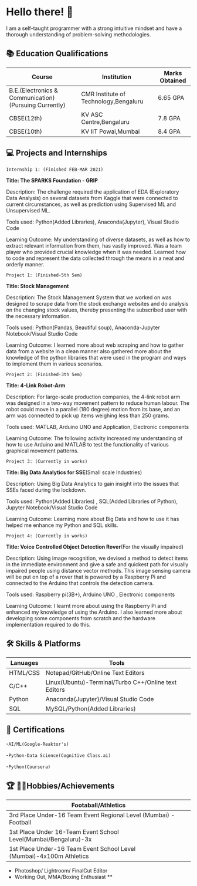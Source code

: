 # Hello there! 👋 

I am a self-taught programmer with a strong intuitive mindset and have a thorough understanding of problem-solving methodologies.



## 📚 Education Qualifications 

|  Course            |          Institution                                                       | Marks Obtained | 
| ----------------- | ------------------------------------------------------------------ | ------------------- |
| B.E.(Electronics & Communication)(Pursuing Currently) | CMR Institute of Technology,Bengaluru |      6.65 GPA         |                      
| CBSE(12th) | KV ASC Centre,Bengaluru |                          7.8 GPA                                           |
| CBSE(10th) | KV IIT Powai,Mumbai |                               8.4 GPA                                      |



## 💻 Projects and Internships

`Internship 1: (Finished FEB-MAR 2021)`

**Title: The SPARKS Foundation - GRIP**

Description: The challenge required the application of EDA (Exploratory Data Analysis) on several datasets from Kaggle that were connected to current circumstances, as well as prediction using Supervised ML and Unsupervised ML.


Tools used: Python(Added Libraries), Anaconda(Jupyter), Visual Studio Code 

Learning Outcome: My understanding of diverse datasets, as well as how to extract relevant information from them, has vastly improved. Was a team player who provided crucial knowledge when it was needed.
Learned how to code and represent the data collected through the means in a neat and orderly manner.


`Project 1: (Finished-5th Sem)`

 **Title: Stock Management**

Description: The Stock Management System that we worked on was designed to scrape data from the stock exchange websites and do analysis on the changing stock values, thereby presenting the subscribed user with the necessary information.

Tools used: Python(Pandas, Beautiful soup), Anaconda-Jupyter Notebook/Visual Studio Code

Learning Outcome: I learned more about web scraping and how to gather data from a website in a clean manner also gathered more about the knowledge of the python libraries that were used in the program and ways to implement them in various scenarios.


`Project 2: (Finished-3th Sem)`

 **Title: 4-Link Robot-Arm**

Description: For large-scale production companies, the 4-link robot arm was designed in a two-way movement pattern to reduce human labour. The robot could move in a parallel (180 degree) motion from its base, and an arm was connected to pick up items weighing less than 250 grams. 

Tools used: MATLAB, Arduino UNO and Application, Electronic components

Learning Outcome: The following activity increased my understanding of how to use Arduino and MATLAB to test the functionality of various graphical movement patterns.

`Project 3: (Currently in works)`

**Title: Big Data Analytics for SSE**(Small scale Industries)

Description: Using Big Data Analytics to gain insight into the issues that SSEs faced during the lockdown.


Tools used: Python(Added Libraries) , SQL(Added Libraries of Python), Jupyter Notebook/Visual Studio Code

Learning Outcome: Learning more about Big Data and how to use it has helped me enhance my Python and SQL skills.

`Project 4: (Currently in works)`

**Title: Voice Controlled Object Detection Rover**(For the visually impaired)

Description: Using image recognition, we devised a method to detect items in the immediate environment and give a safe and quickest path for visually impaired people using distance vector methods. This image sensing camera will be put on top of a rover that is powered by a Raspberry Pi and connected to the Arduino that controls the detection camera.

Tools used: Raspberry pi(3B+), Arduino UNO , Electronic components

Learning Outcome: I learnt more about using the Raspberry Pi and enhanced my knowledge of using the Arduino. I also learned more about developing some components from scratch and the hardware implementation required to do this.


## 🛠 Skills & Platforms

|  Lanuages           |          Tools                          |
| ----------------- | ------------------------------------------|
| HTML/CSS | Notepad/GitHub/Online Text Editors |                  
| C/C++ | Linux(Ubuntu)-Terminal/Turbo C++/Online text Editors |
| Python | Anaconda(Jupyter)/Visual Studio Code | 
| SQL    | MySQL/Python(Added Libraries)|


## 📜 Certifications

-`AI/ML(Google-Reaktor's)`

-`Python-Data Science(Cognitive Class.ai)`

-`Python(Coursera)`


## 🏆 🏃🏼Hobbies/Achievements

   | Footaball/Athletics                                             |
   |-----------------------------------------------------------------|
   | 3rd Place Under-16 Team Event Regional Level (Mumbai) -Football |
   | 1st Place Under 16-Team Event School Level(Mumbai/Bengaluru)-3x |
   | 1st Place Under-16 Team Event School Level (Mumbai)-4x100m Athletics |
    
- Photoshop/ Lightroom/ FinalCut Editor
- Working Out, MMA/Boxing Enthusiast
**
## 
##

